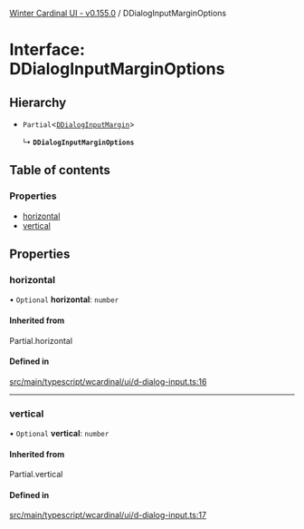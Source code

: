 [Winter Cardinal UI - v0.155.0](../index.md) / DDialogInputMarginOptions

# Interface: DDialogInputMarginOptions

## Hierarchy

- `Partial`<[`DDialogInputMargin`](DDialogInputMargin.md)\>

  ↳ **`DDialogInputMarginOptions`**

## Table of contents

### Properties

- [horizontal](DDialogInputMarginOptions.md#horizontal)
- [vertical](DDialogInputMarginOptions.md#vertical)

## Properties

### horizontal

• `Optional` **horizontal**: `number`

#### Inherited from

Partial.horizontal

#### Defined in

[src/main/typescript/wcardinal/ui/d-dialog-input.ts:16](https://github.com/winter-cardinal/winter-cardinal-ui/blob/v0.155.0/src/main/typescript/wcardinal/ui/d-dialog-input.ts#L16)

___

### vertical

• `Optional` **vertical**: `number`

#### Inherited from

Partial.vertical

#### Defined in

[src/main/typescript/wcardinal/ui/d-dialog-input.ts:17](https://github.com/winter-cardinal/winter-cardinal-ui/blob/v0.155.0/src/main/typescript/wcardinal/ui/d-dialog-input.ts#L17)
